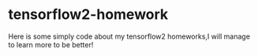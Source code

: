 # tensorflow2-homework
Here is some simply code about my tensorflow2 homeworks,I will manage to learn more to be better!

